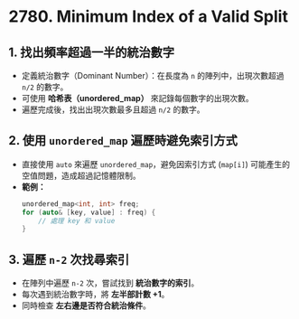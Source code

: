# 2780. Minimum Index of a Valid Split

## 1. 找出頻率超過一半的統治數字
- 定義統治數字（Dominant Number）：在長度為 `n` 的陣列中，出現次數超過 `n/2` 的數字。
- 可使用 **哈希表（unordered_map）** 來記錄每個數字的出現次數。
- 遍歷完成後，找出出現次數最多且超過 `n/2` 的數字。

## 2. 使用 `unordered_map` 遍歷時避免索引方式
- 直接使用 `auto` 來遍歷 `unordered_map`，避免因索引方式 (`map[i]`) 可能產生的空值問題，造成超過記憶體限制。
- **範例：**
  ```cpp
  unordered_map<int, int> freq;
  for (auto& [key, value] : freq) {
      // 處理 key 和 value
  }
  ```

## 3. 遍歷 `n-2` 次找尋索引
- 在陣列中遍歷 `n-2` 次，嘗試找到 **統治數字的索引**。
- 每次遇到統治數字時，將 **左半部計數 +1**。
- 同時檢查 **左右邊是否符合統治條件**。
